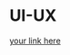 # UI-UX

[your link here](https://www.figma.com/proto/Myqg06XFU6SRPLWXJZLS7Q/Untitled?node-id=82-8&t=jqmo5oGLVXm2Vuae-1)
